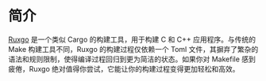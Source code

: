 # 简介

[Ruxgo](https://github.com/syswonder/ruxgo) 是一个类似 Cargo 的构建工具，用于构建 C 和 C++ 应用程序。与传统的 Make 构建工具不同，Ruxgo 的构建过程仅依赖一个 Toml 文件，其摒弃了繁杂的语法和规则限制，使得编译过程回归到更为简洁的状态。如果你对 Makefile 感到疲倦，Ruxgo 绝对值得你尝试，它能让你的构建过程变得更加轻松和高效。